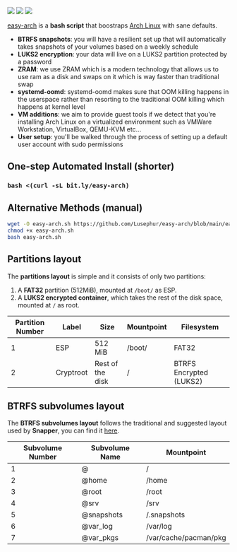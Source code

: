 ![](https://img.shields.io/github/license/classy-giraffe/easy-arch?label=License)
![](https://img.shields.io/github/stars/classy-giraffe/easy-arch?label=Stars)
![](https://img.shields.io/github/forks/classy-giraffe/easy-arch?label=Forks)

[easy-arch](https://github.com/classy-giraffe/easy-arch) is a **bash script** that boostraps [Arch Linux](https://archlinux.org/) with sane defaults.

- **BTRFS snapshots**: you will have a resilient set up that will automatically takes snapshots of your volumes based on a weekly schedule
- **LUKS2 encryption**: your data will live on a LUKS2 partition protected by a password
- **ZRAM**: we use ZRAM which is a modern technology that allows us to use ram as a disk and swaps on it which is way faster than traditional swap
- **systemd-oomd**: systemd-oomd makes sure that OOM killing happens in the userspace rather than resorting to the traditional OOM killing which happens at kernel level
- **VM additions**: we aim to provide guest tools if we detect that you're installing Arch Linux on a virtualized environment such as VMWare Workstation, VirtualBox, QEMU-KVM etc...
- **User setup**: you'll be walked through the process of setting up a default user account with sudo permissions

## One-step Automated Install (shorter)

### `bash <(curl -sL bit.ly/easy-arch)`

## Alternative Methods (manual)

```bash 
wget -O easy-arch.sh https://github.com/Lusephur/easy-arch/blob/main/easy-arch.sh
chmod +x easy-arch.sh
bash easy-arch.sh
```

## Partitions layout 

The **partitions layout** is simple and it consists of only two partitions:
1. A **FAT32** partition (512MiB), mounted at `/boot/` as ESP.
2. A **LUKS2 encrypted container**, which takes the rest of the disk space, mounted at `/` as root.

| Partition Number | Label     | Size              | Mountpoint     | Filesystem              |
|------------------|-----------|-------------------|----------------|-------------------------|
| 1                | ESP       | 512 MiB           | /boot/         | FAT32                   |
| 2                | Cryptroot | Rest of the disk  | /              | BTRFS Encrypted (LUKS2) |

## BTRFS subvolumes layout

The **BTRFS subvolumes layout** follows the traditional and suggested layout used by **Snapper**, you can find it [here](https://wiki.archlinux.org/index.php/Snapper#Suggested_filesystem_layout).

| Subvolume Number | Subvolume Name | Mountpoint                    |
|------------------|----------------|-------------------------------|
| 1                | @              | /                             |
| 2                | @home          | /home                         |
| 3                | @root          | /root                         |
| 4                | @srv           | /srv                          |
| 5                | @snapshots     | /.snapshots                   |
| 6                | @var_log       | /var/log                      |
| 7                | @var_pkgs      | /var/cache/pacman/pkg         |
